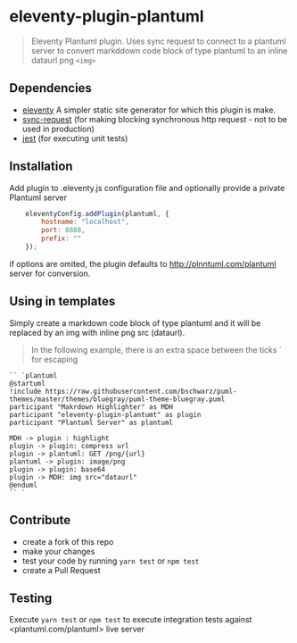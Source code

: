 # eleventy-plugin-plantuml

> Eleventy Plantuml plugin. Uses sync request to connect to a plantuml server to convert markddown code block of type 
> plantuml to an inline dataurl png ```<img>```

## Dependencies
* [eleventy](https://www.npmjs.com/package/@11ty/eleventy) A simpler static site generator for which this plugin is make.
* [sync-request](https://www.npmjs.com/package/sync-request) (for making blocking synchronous http request - not to be used in production)
* [jest](https://www.npmjs.com/package/jest) (for executing unit tests)

## Installation

Add plugin to .eleventy.js configuration file and optionally provide a private Plantuml server
```javascript
    eleventyConfig.addPlugin(plantuml, {
        hostname: "localhost",
        port: 8888,
        prefix: ""
    });
```

if options are omited, the plugin defaults to <http://plnntuml.com/plantuml> server for conversion. 

## Using in templates
Simply create a markdown code block of type plantuml and it will be replaced by an img with inline png src (dataurl).

>In the following example, there is an extra space between the ticks ` for escaping

```
`` `plantuml
@startuml
!include https://raw.githubusercontent.com/bschwarz/puml-themes/master/themes/bluegray/puml-theme-bluegray.puml
participant "Makrdown Highlighter" as MDH
participant "eleventy-plugin-plantumt" as plugin
participant "Plantuml Server" as plantuml

MDH -> plugin : highlight
plugin -> plugin: compress url
plugin -> plantuml: GET /png/{url}
plantuml -> plugin: image/png
plugin -> plugin: base64
plugin -> MDH: img src="dataurl"
@enduml
`` `
```

## Contribute
* create a fork of this repo 
* make your changes
* test your code by running ```yarn test``` or ```npm test```
* create a Pull Request


## Testing
Execute ```yarn test``` or ```npm test``` to execute integration tests against <plantuml.com/plantuml> live server